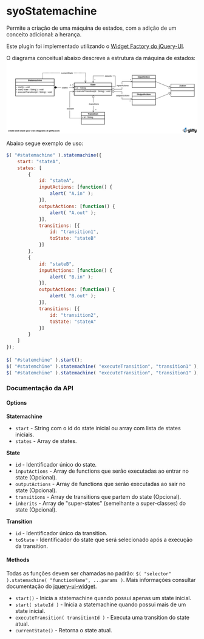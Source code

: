 syoStatemachine
=================

Permite a criação de uma máquina de estados, com a adição de um conceito adicional: a herança.

Este plugin foi implementado utilizando o [Widget Factory do jQuery-UI](http://jqueryui.com/widget/).

O diagrama conceitual abaixo descreve a estrutura da máquina de estados:
![Diagrama de classes conceitual](./docs/SyoStatemachine.png)


Abaixo segue exemplo de uso:
```javascript
$( "#statemachine" ).statemachine({
    start: "stateA",
    states: [
        {
            id: "stateA",
            inputActions: [function() {
                alert( "A.in" );
            }],
            outputActions: [function() {
                alert( "A.out" );
            }],
            transitions: [{
                id: "transition1",
                toState: "stateB"
            }]
        },
        {
            id: "stateB",
            inputActions: [function() {
                alert( "B.in" );
            }],
            outputActions: [function() {
                alert( "B.out" );
            }],
            transitions: [{
                id: "transition2",
                toState: "stateA"
            }]
        }
    ]
});

$( "#statemchine" ).start();
$( "#statemchine" ).statemachine( "executeTransition", "transition1" );
$( "#statemchine" ).statemachine( "executeTransition", "transition1" );
```

### Documentação da API

#### Options

**Statemachine**

- ```start``` - String com o id do state inicial ou array com lista de states iniciais.
- ```states``` - Array de states.

**State**

- ```id``` - Identificador único do state.
- ```inputActions``` - Array de functions que serão executadas ao entrar no state (Opcional).
- ```outputActions``` - Array de functions que serão executadas ao sair no state (Opcional).
- ```transitions``` - Array de transitions que partem do state (Opcional).
- ```inherits``` - Array de "super-states" (semelhante a super-classes) do state (Opcional).

**Transition**

- ```id``` - Identificador único da transition.
- ```toState``` - Identificador do state que será selecionado após a execução da transition.

#### Methods

Todas as funções devem ser chamadas no padrão: ```$( "selector" ).statemachine( "functionName", ...params )```.
Mais informações consultar documentação do [jquery-ui-widget](http://jqueryui.com/widget/).

- ```start()``` - Inicia a statemachine quando possui apenas um state inicial.
- ```start( stateId )``` - Inicia a statemachine quando possui mais de um state inicial.
- ```executeTransition( transitionId )``` - Executa uma transition do state atual.
- ```currentState()``` - Retorna o state atual.
